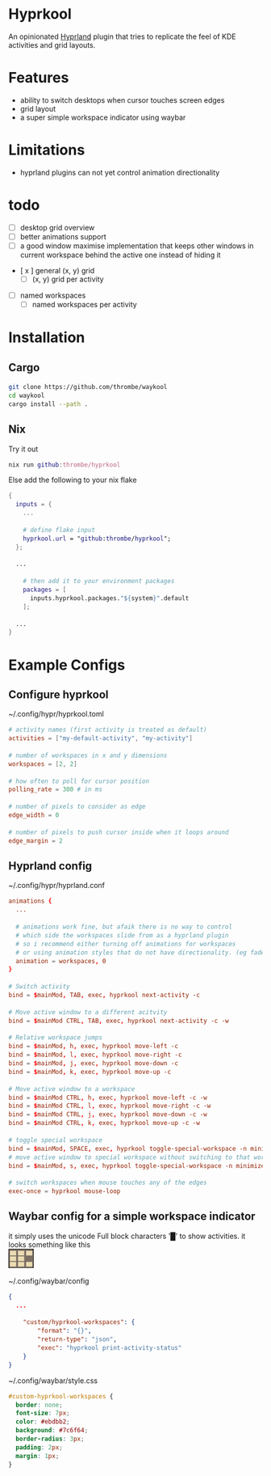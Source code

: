# Hyprkool
An opinionated [Hyprland](https://github.com/hyprwm/Hyprland) plugin that tries to replicate the feel of KDE activities and grid layouts.

# Features
- ability to switch desktops when cursor touches screen edges
- grid layout
- a super simple workspace indicator using waybar

# Limitations
- hyprland plugins can not yet control animation directionality

# todo
- [ ] desktop grid overview
- [ ] better animations support
- [ ] a good window maximise implementation that keeps other windows
  in current workspace behind the active one instead of hiding it
- [ x ] general (x, y) grid
  - [ ] (x, y) grid per activity
- [ ] named workspaces
  - [ ] named workspaces per activity

# Installation
## Cargo
```zsh
git clone https://github.com/thrombe/waykool
cd waykool
cargo install --path .
```

## Nix
Try it out
```nix
nix run github:thrombe/hyprkool
```

Else add the following to your nix flake
```nix
{
  inputs = {
    ...

    # define flake input
    hyprkool.url = "github:thrombe/hyprkool";
  };

  ...

    # then add it to your environment packages
    packages = [
      inputs.hyprkool.packages."${system}".default
    ];

  ...
}
```

# Example Configs
## Configure hyprkool
~/.config/hypr/hyprkool.toml
```toml
# activity names (first activity is treated as default)
activities = ["my-default-activity", "my-activity"]

# number of workspaces in x and y dimensions
workspaces = [2, 2]

# how often to poll for cursor position
polling_rate = 300 # in ms

# number of pixels to consider as edge
edge_width = 0

# number of pixels to push cursor inside when it loops around
edge_margin = 2
```

## Hyprland config
~/.config/hypr/hyprland.conf
```conf
animations {
  ...

  # animations work fine, but afaik there is no way to control
  # which side the workspaces slide from as a hyprland plugin
  # so i recommend either turning off animations for workspaces
  # or using animation styles that do not have directionality. (eg fade)
  animation = workspaces, 0
}

# Switch activity
bind = $mainMod, TAB, exec, hyprkool next-activity -c

# Move active window to a different acitvity
bind = $mainMod CTRL, TAB, exec, hyprkool next-activity -c -w

# Relative workspace jumps
bind = $mainMod, h, exec, hyprkool move-left -c
bind = $mainMod, l, exec, hyprkool move-right -c
bind = $mainMod, j, exec, hyprkool move-down -c
bind = $mainMod, k, exec, hyprkool move-up -c

# Move active window to a workspace
bind = $mainMod CTRL, h, exec, hyprkool move-left -c -w
bind = $mainMod CTRL, l, exec, hyprkool move-right -c -w
bind = $mainMod CTRL, j, exec, hyprkool move-down -c -w
bind = $mainMod CTRL, k, exec, hyprkool move-up -c -w

# toggle special workspace
bind = $mainMod, SPACE, exec, hyprkool toggle-special-workspace -n minimized
# move active window to special workspace without switching to that workspace
bind = $mainMod, s, exec, hyprkool toggle-special-workspace -n minimized -w -s

# switch workspaces when mouse touches any of the edges
exec-once = hyprkool mouse-loop
```

## Waybar config for a simple workspace indicator
it simply uses the unicode Full block characters '█' to show activities.
it looks something like this
<br>
![activity status indicator](./screenshots/activity_status.png)

~/.config/waybar/config
```json
{
  ...

	"custom/hyprkool-workspaces": {
		"format": "{}",
		"return-type": "json",
		"exec": "hyprkool print-activity-status"
	}
}
```

~/.config/waybar/style.css
```css
#custom-hyprkool-workspaces {
  border: none;
  font-size: 7px;
  color: #ebdbb2;
  background: #7c6f64;
  border-radius: 3px;
  padding: 2px;
  margin: 1px;
}
```

